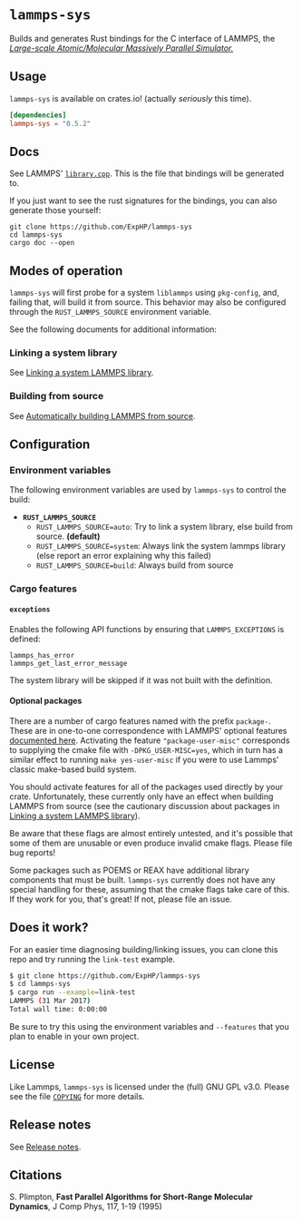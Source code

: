 # `lammps-sys`

Builds and generates Rust bindings for the C interface of LAMMPS, the [*Large-scale Atomic/Molecular Massively Parallel Simulator.*](http://lammps.sandia.gov/)

## Usage

`lammps-sys` is available on crates.io! (actually *seriously* this time).

<!-- Please remember to update ALL TOML examples, not just this one! -->
```toml
[dependencies]
lammps-sys = "0.5.2"
```

## Docs

<!-- NOTE: The cpp file has the doc comments, not the h file -->
See LAMMPS' [`library.cpp`].  This is the file that bindings will be generated to.

If you just want to see the rust signatures for the bindings, you can also generate those yourself:

```
git clone https://github.com/ExpHP/lammps-sys
cd lammps-sys
cargo doc --open
```

## Modes of operation

`lammps-sys` will first probe for a system `liblammps` using `pkg-config`, and, failing that, will build it from source. This behavior may also be configured through the `RUST_LAMMPS_SOURCE` environment variable.

See the following documents for additional information:

### Linking a system library

See [Linking a system LAMMPS library](doc/linking-a-system-library.md).

### Building from source

See [Automatically building LAMMPS from source](doc/building-from-source.md).

## Configuration

### Environment variables

The following environment variables are used by `lammps-sys` to control the build:

* **`RUST_LAMMPS_SOURCE`**
  * `RUST_LAMMPS_SOURCE=auto`:  Try to link a system library, else build from source. **(default)**
  * `RUST_LAMMPS_SOURCE=system`:  Always link the system lammps library (else report an error explaining why this failed)
  * `RUST_LAMMPS_SOURCE=build`:  Always build from source

### Cargo features

#### `exceptions`

Enables the following API functions by ensuring that `LAMMPS_EXCEPTIONS` is defined:

```
lammps_has_error
lammps_get_last_error_message
```

The system library will be skipped if it was not built with the definition.

#### Optional packages

There are a number of cargo features named with the prefix `package-`.  These are in one-to-one correspondence with LAMMPS' optional features [documented here](https://lammps.sandia.gov/doc/Packages.html).  Activating the feature `"package-user-misc"` corresponds to supplying the cmake file with `-DPKG_USER-MISC=yes`, which in turn has a similar effect to running `make yes-user-misc` if you were to use Lammps' classic make-based build system.

You should activate features for all of the packages used directly by your crate. Unfortunately, these currently only have an effect when building LAMMPS from source (see the cautionary discussion about packages in [Linking a system LAMMPS library](doc/linking-a-system-library.md)).

Be aware that these flags are almost entirely untested, and it's possible that some of them are unusable or even produce invalid cmake flags.  Please file bug reports!

Some packages such as POEMS or REAX have additional library components that must be built.  `lammps-sys` currently does not have any special handling for these, assuming that the cmake flags take care of this.  If they work for you, that's great!  If not, please file an issue.

## Does it work?

For an easier time diagnosing building/linking issues, you can clone this repo and try running the `link-test` example.

```sh
$ git clone https://github.com/ExpHP/lammps-sys
$ cd lammps-sys
$ cargo run --example=link-test
LAMMPS (31 Mar 2017)
Total wall time: 0:00:00
```

Be sure to try this using the environment variables and `--features` that you plan to enable in your own project.

## License

Like Lammps, `lammps-sys` is licensed under the (full) GNU GPL v3.0. Please see the file [`COPYING`](COPYING) for more details.

## Release notes

See [Release notes](relnotes.md).

## Citations

S. Plimpton, **Fast Parallel Algorithms for Short-Range Molecular Dynamics**, J Comp Phys, 117, 1-19 (1995)

<!-- These links should all be maintained to point to the version
     of lammps that is built by `lammps-sys`                      -->
[`src/MAKE`]: https://github.com/lammps/lammps/tree/patch_5Feb2018/src/MAKE
[`library.cpp`]: https://github.com/lammps/lammps/blob/patch_5Feb2018/src/library.cpp
[the lammps source]: https://github.com/lammps/lammps/tree/patch_5Feb2018
